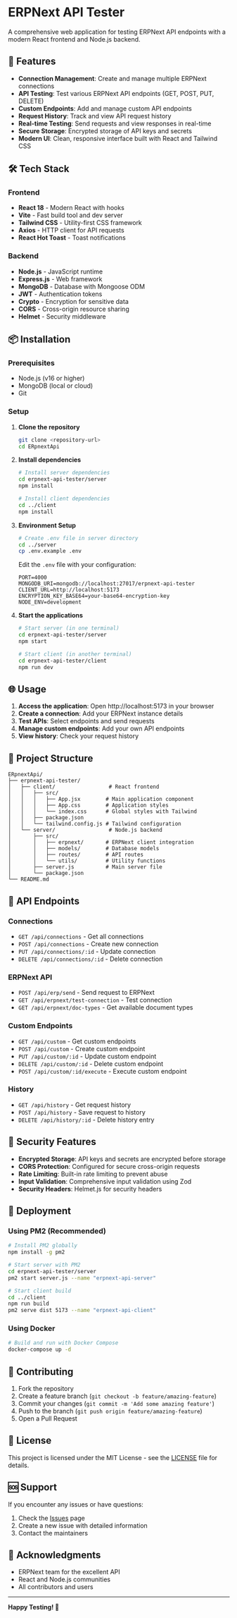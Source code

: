 # ERPNext API Tester

A comprehensive web application for testing ERPNext API endpoints with a modern React frontend and Node.js backend.

## 🚀 Features

- **Connection Management**: Create and manage multiple ERPNext connections
- **API Testing**: Test various ERPNext API endpoints (GET, POST, PUT, DELETE)
- **Custom Endpoints**: Add and manage custom API endpoints
- **Request History**: Track and view API request history
- **Real-time Testing**: Send requests and view responses in real-time
- **Secure Storage**: Encrypted storage of API keys and secrets
- **Modern UI**: Clean, responsive interface built with React and Tailwind CSS

## 🛠️ Tech Stack

### Frontend
- **React 18** - Modern React with hooks
- **Vite** - Fast build tool and dev server
- **Tailwind CSS** - Utility-first CSS framework
- **Axios** - HTTP client for API requests
- **React Hot Toast** - Toast notifications

### Backend
- **Node.js** - JavaScript runtime
- **Express.js** - Web framework
- **MongoDB** - Database with Mongoose ODM
- **JWT** - Authentication tokens
- **Crypto** - Encryption for sensitive data
- **CORS** - Cross-origin resource sharing
- **Helmet** - Security middleware

## 📦 Installation

### Prerequisites
- Node.js (v16 or higher)
- MongoDB (local or cloud)
- Git

### Setup

1. **Clone the repository**
   ```bash
   git clone <repository-url>
   cd ERpnextApi
   ```

2. **Install dependencies**
   ```bash
   # Install server dependencies
   cd erpnext-api-tester/server
   npm install
   
   # Install client dependencies
   cd ../client
   npm install
   ```

3. **Environment Setup**
   ```bash
   # Create .env file in server directory
   cd ../server
   cp .env.example .env
   ```
   
   Edit the `.env` file with your configuration:
   ```env
   PORT=4000
   MONGODB_URI=mongodb://localhost:27017/erpnext-api-tester
   CLIENT_URL=http://localhost:5173
   ENCRYPTION_KEY_BASE64=your-base64-encryption-key
   NODE_ENV=development
   ```

4. **Start the applications**
   ```bash
   # Start server (in one terminal)
   cd erpnext-api-tester/server
   npm start
   
   # Start client (in another terminal)
   cd erpnext-api-tester/client
   npm run dev
   ```

## 🌐 Usage

1. **Access the application**: Open http://localhost:5173 in your browser
2. **Create a connection**: Add your ERPNext instance details
3. **Test APIs**: Select endpoints and send requests
4. **Manage custom endpoints**: Add your own API endpoints
5. **View history**: Check your request history

## 📁 Project Structure

```
ERpnextApi/
├── erpnext-api-tester/
│   ├── client/                 # React frontend
│   │   ├── src/
│   │   │   ├── App.jsx        # Main application component
│   │   │   ├── App.css        # Application styles
│   │   │   └── index.css      # Global styles with Tailwind
│   │   ├── package.json
│   │   └── tailwind.config.js # Tailwind configuration
│   └── server/                 # Node.js backend
│       ├── src/
│       │   ├── erpnext/       # ERPNext client integration
│       │   ├── models/        # Database models
│       │   ├── routes/        # API routes
│       │   └── utils/         # Utility functions
│       ├── server.js          # Main server file
│       └── package.json
└── README.md
```

## 🔧 API Endpoints

### Connections
- `GET /api/connections` - Get all connections
- `POST /api/connections` - Create new connection
- `PUT /api/connections/:id` - Update connection
- `DELETE /api/connections/:id` - Delete connection

### ERPNext API
- `POST /api/erp/send` - Send request to ERPNext
- `GET /api/erpnext/test-connection` - Test connection
- `GET /api/erpnext/doc-types` - Get available document types

### Custom Endpoints
- `GET /api/custom` - Get custom endpoints
- `POST /api/custom` - Create custom endpoint
- `PUT /api/custom/:id` - Update custom endpoint
- `DELETE /api/custom/:id` - Delete custom endpoint
- `POST /api/custom/:id/execute` - Execute custom endpoint

### History
- `GET /api/history` - Get request history
- `POST /api/history` - Save request to history
- `DELETE /api/history/:id` - Delete history entry

## 🔐 Security Features

- **Encrypted Storage**: API keys and secrets are encrypted before storage
- **CORS Protection**: Configured for secure cross-origin requests
- **Rate Limiting**: Built-in rate limiting to prevent abuse
- **Input Validation**: Comprehensive input validation using Zod
- **Security Headers**: Helmet.js for security headers

## 🚀 Deployment

### Using PM2 (Recommended)
```bash
# Install PM2 globally
npm install -g pm2

# Start server with PM2
cd erpnext-api-tester/server
pm2 start server.js --name "erpnext-api-server"

# Start client build
cd ../client
npm run build
pm2 serve dist 5173 --name "erpnext-api-client"
```

### Using Docker
```bash
# Build and run with Docker Compose
docker-compose up -d
```

## 🤝 Contributing

1. Fork the repository
2. Create a feature branch (`git checkout -b feature/amazing-feature`)
3. Commit your changes (`git commit -m 'Add some amazing feature'`)
4. Push to the branch (`git push origin feature/amazing-feature`)
5. Open a Pull Request

## 📝 License

This project is licensed under the MIT License - see the [LICENSE](LICENSE) file for details.

## 🆘 Support

If you encounter any issues or have questions:

1. Check the [Issues](https://github.com/yourusername/ERpnextApi/issues) page
2. Create a new issue with detailed information
3. Contact the maintainers

## 🙏 Acknowledgments

- ERPNext team for the excellent API
- React and Node.js communities
- All contributors and users

---

**Happy Testing! 🎉**
